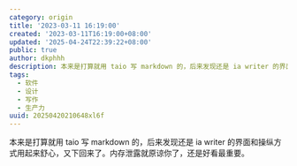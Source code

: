 ```yaml
---
category: origin
title: '2023-03-11 16:19:00'
created: '2023-03-11T16:19:00+08:00'
updated: '2025-04-24T22:39:22+08:00'
public: true
author: dkphhh
description: 本来是打算就用 taio 写 markdown 的，后来发现还是 ia writer 的界面和操纵方式用起来舒心……
tags:
  - 软件
  - 设计
  - 写作
  - 生产力
uuid: 20250420210648xl6f
---
```


本来是打算就用 taio 写 markdown 的，后来发现还是 ia writer 的界面和操纵方式用起来舒心，又下回来了。内存泄露就原谅你了，还是好看最重要。
